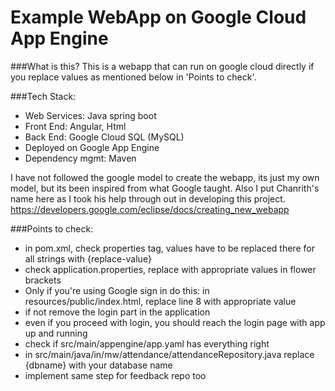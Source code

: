 # Example WebApp on Google Cloud App Engine

###What is this?
This is a webapp that can run on google cloud directly if you replace values as mentioned below in 'Points to check'.

###Tech Stack:
- Web Services: Java spring boot
- Front End: Angular, Html 
- Back End: Google Cloud SQL (MySQL)
- Deployed on Google App Engine
- Dependency mgmt: Maven

I have not followed the google model to create the webapp, its just my own model, but its been inspired from what Google taught. Also I put Chanrith's name here as I took his help through out in developing this project.
https://developers.google.com/eclipse/docs/creating_new_webapp


###Points to check:
- in pom.xml, check properties tag, values have to be replaced there for all strings with {replace-value}
- check application.properties, replace with appropriate values in flower brackets
- Only if you're using Google sign in do this: in resources/public/index.html, replace line 8 with appropriate value
 - if not remove the login part in the application
 - even if you proceed with login, you should reach the login page with app up and running
- check if src/main/appengine/app.yaml has everything right
- in src/main/java/in/mw/attendance/attendanceRepository.java replace {dbname} with your database name
- implement same step for feedback repo too

